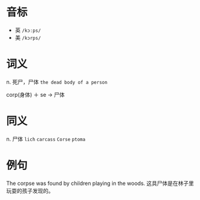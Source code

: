 # 音标

- 英 `/kɔːps/`
- 美 `/kɔrps/`

# 词义

n. 死尸，尸体
`the dead body of a person`



corp(身体) ＋ se → 尸体

# 同义

n. 尸体
`lich` `carcass` `Corse` `ptoma`

# 例句

The corpse was found by children playing in the woods.
这具尸体是在林子里玩耍的孩子发现的。



